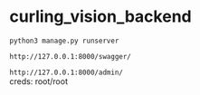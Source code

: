 # curling_vision_backend

`python3 manage.py runserver`

`http://127.0.0.1:8000/swagger/`

`http://127.0.0.1:8000/admin/`  
creds: root/root